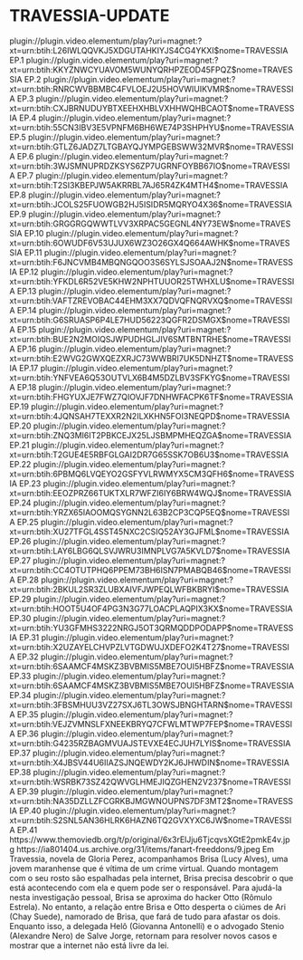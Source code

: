 # TRAVESSIA-UPDATE

<item>
<title>[COLOR silver][B] TRAVESSIA 1º TEMPORADA [/COLOR][/B][COLOR yellow]  FULL HD  [B][/COLOR][/B]</title>
<link>plugin://plugin.video.elementum/play?uri=magnet:?xt=urn:btih:L26IWLQQVKJ5XDGUTAHKIYJS4CG4YKXI$nome=TRAVESSIA EP.1</link>
<link>plugin://plugin.video.elementum/play?uri=magnet:?xt=urn:btih:KKYZNWCYUAVOM5WUNYQRHPZEOD45FPQZ$nome=TRAVESSIA EP.2</link>
<link>plugin://plugin.video.elementum/play?uri=magnet:?xt=urn:btih:RNRCWVBBMBC4FVLOEJ2U5HOVWIUIKVMR$nome=TRAVESSIA EP.3</link>
<link>plugin://plugin.video.elementum/play?uri=magnet:?xt=urn:btih:CXJBRNUDUYBTXEEHXHBLVXHHWQHBCAOT$nome=TRAVESSIA EP.4</link>
<link>plugin://plugin.video.elementum/play?uri=magnet:?xt=urn:btih:55CN3IBV3E5VPNFM6BH6WE74P3SHPHYU$nome=TRAVESSIA EP.5</link>
<link>plugin://plugin.video.elementum/play?uri=magnet:?xt=urn:btih:GTLZ6JADZ7LTGBAYQJYMPGEBSWW32MVR$nome=TRAVESSIA EP.6</link>
<link>plugin://plugin.video.elementum/play?uri=magnet:?xt=urn:btih:3WJSMNUPRDZKSYS6ZP7UGRNFOYBB67IO$nome=TRAVESSIA EP.7</link>
<link>plugin://plugin.video.elementum/play?uri=magnet:?xt=urn:btih:T2SI3KBEPJW5AKRRBL7AJ65R4ZK4MTH4$nome=TRAVESSIA EP.8</link>
<link>plugin://plugin.video.elementum/play?uri=magnet:?xt=urn:btih:JCOLS25FUOWGB2HJ5ISIDR5MQRYO4X36$nome=TRAVESSIA EP.9</link>
<link>plugin://plugin.video.elementum/play?uri=magnet:?xt=urn:btih:GRGGRGQWWTLVV3XRPAC5GEGNL4NY73EW$nome=TRAVESSIA EP.10</link>
<link>plugin://plugin.video.elementum/play?uri=magnet:?xt=urn:btih:6OWUDF6V53UJUX6WZ3O26GX4Q664AWHK$nome=TRAVESSIA EP.11</link>
<link>plugin://plugin.video.elementum/play?uri=magnet:?xt=urn:btih:F6JNCVMB4MBQNGQOO3S6SYLSJSOAAJ2N$nome=TRAVESSIA EP.12</link>
<link>plugin://plugin.video.elementum/play?uri=magnet:?xt=urn:btih:YFKDL6R52VE5KHW2NPHTUUOR25TWHXLU$nome=TRAVESSIA EP.13</link>
<link>plugin://plugin.video.elementum/play?uri=magnet:?xt=urn:btih:VAFTZREVOBAC44EHM3XX7QDVQFNQRVXQ$nome=TRAVESSIA EP.14</link>
<link>plugin://plugin.video.elementum/play?uri=magnet:?xt=urn:btih:G6SRUASP6P4LE7HUD56223QGFR2DSMGX$nome=TRAVESSIA EP.15</link>
<link>plugin://plugin.video.elementum/play?uri=magnet:?xt=urn:btih:BUE2N2MOIQSJWPUDHGLJIV6SMTBNTRHE$nome=TRAVESSIA EP.16</link>
<link>plugin://plugin.video.elementum/play?uri=magnet:?xt=urn:btih:E2WVG2GWXQEZXRJC73WWBRI7UK5DNHZT$nome=TRAVESSIA EP.17</link>
<link>plugin://plugin.video.elementum/play?uri=magnet:?xt=urn:btih:YNFVEA6Q53OUTVLX6B4M5DZLBV3SFKYG$nome=TRAVESSIA EP.18</link>
<link>plugin://plugin.video.elementum/play?uri=magnet:?xt=urn:btih:FHGYUXJE7FWZ7QIOVJF7DNHWFACPK6TF$nome=TRAVESSIA EP.19</link>
<link>plugin://plugin.video.elementum/play?uri=magnet:?xt=urn:btih:4JQNSAH7TEXXR2N2ILXKHN5FOI3NEQPD$nome=TRAVESSIA EP.20</link>
<link>plugin://plugin.video.elementum/play?uri=magnet:?xt=urn:btih:ZNQ3MI6IT2PBKCEJX25LJSBMPMHEQZGA$nome=TRAVESSIA EP.21</link>
<link>plugin://plugin.video.elementum/play?uri=magnet:?xt=urn:btih:T2GUE4E5RBFGLGAI2DR7G65SSK7OB6U3$nome=TRAVESSIA EP.22</link>
<link>plugin://plugin.video.elementum/play?uri=magnet:?xt=urn:btih:6PBMQ6LVQEYO2GSFYVLRWMYX5CM3QFH6$nome=TRAVESSIA EP.23</link>
<link>plugin://plugin.video.elementum/play?uri=magnet:?xt=urn:btih:EEOZPRZ66TUKTXLR7WFZI6IY6BRW4WQJ$nome=TRAVESSIA EP.24</link>
<link>plugin://plugin.video.elementum/play?uri=magnet:?xt=urn:btih:YRZX65IAOOMQSYGNN2L63B2CP3CQP5EQ$nome=TRAVESSIA EP.25</link>
<link>plugin://plugin.video.elementum/play?uri=magnet:?xt=urn:btih:XU27TFGL4SST45NXC2CSIQ52AY3GJFML$nome=TRAVESSIA EP.26</link>
<link>plugin://plugin.video.elementum/play?uri=magnet:?xt=urn:btih:LAY6LBG6QLSVJWRU3IMNPLVG7A5KVLD7$nome=TRAVESSIA EP.27</link>
<link>plugin://plugin.video.elementum/play?uri=magnet:?xt=urn:btih:CC4OTUTPHQ6PPEM73BH6ISN7PMABQB46$nome=TRAVESSIA EP.28</link>
<link>plugin://plugin.video.elementum/play?uri=magnet:?xt=urn:btih:2BKUL2SR3ZLUBXAIVFJWPEQLWFBKBRYI$nome=TRAVESSIA EP.29</link>
<link>plugin://plugin.video.elementum/play?uri=magnet:?xt=urn:btih:HOOT5U4OF4PG3N3G77LOACPLAQPIX3KX$nome=TRAVESSIA EP.30</link>
<link>plugin://plugin.video.elementum/play?uri=magnet:?xt=urn:btih:YU3GFMHS3222NRGJ5OT3QRMQDDPODAPP$nome=TRAVESSIA EP.31</link>
<link>plugin://plugin.video.elementum/play?uri=magnet:?xt=urn:btih:X2UZAYELCHVPZLVTGDWUJXDEFO2K4T27$nome=TRAVESSIA EP.32</link>
<link>plugin://plugin.video.elementum/play?uri=magnet:?xt=urn:btih:6SAAMCF4MSKZ3BVBMIS5MBE7OUI5HBFZ$nome=TRAVESSIA EP.33</link>
<link>plugin://plugin.video.elementum/play?uri=magnet:?xt=urn:btih:6SAAMCF4MSKZ3BVBMIS5MBE7OUI5HBFZ$nome=TRAVESSIA EP.34</link>
<link>plugin://plugin.video.elementum/play?uri=magnet:?xt=urn:btih:3FBSMHUU3VZ27SXJ6TL3OWSJBNGHTARN$nome=TRAVESSIA EP.35</link>
<link>plugin://plugin.video.elementum/play?uri=magnet:?xt=urn:btih:VEJZVMNSLFXNEEKBRYQ7CFWLMTWP7FEP$nome=TRAVESSIA EP.36</link>
<link>plugin://plugin.video.elementum/play?uri=magnet:?xt=urn:btih:G4235RZBAGMVUAJSTEVXE4ECJUH7LYIS$nome=TRAVESSIA EP.37</link>
<link>plugin://plugin.video.elementum/play?uri=magnet:?xt=urn:btih:X4JBSV44U6IIAZSJNQEWDY2KJ6JHWDIN$nome=TRAVESSIA EP.38</link>
<link>plugin://plugin.video.elementum/play?uri=magnet:?xt=urn:btih:WSRBK73SZ42QWVGLHMEJIQZGHEN2V237$nome=TRAVESSIA EP.39</link>
<link>plugin://plugin.video.elementum/play?uri=magnet:?xt=urn:btih:NA35DZLLZFCGRKBJMGWNOUPNS7DF3MT2$nome=TRAVESSIA EP.40</link>
<link>plugin://plugin.video.elementum/play?uri=magnet:?xt=urn:btih:S2SNL5AN36HLRK6HAZN6TQ2GVXYXC6JW$nome=TRAVESSIA EP.41</link>
<thumbnail>https://www.themoviedb.org/t/p/original/6x3rElJju6TjcqvsXGtE2pmkE4v.jpg</thumbnail>
<fanart>https://ia801404.us.archive.org/31/items/fanart-freeddons/9.jpeg</fanart>
<info> Em Travessia, novela de Gloria Perez, acompanhamos Brisa (Lucy Alves), uma jovem maranhense que é vítima de um crime virtual. Quando montagem com o seu rosto são espalhadas pela internet, Brisa precisa descobrir o que está acontecendo com ela e quem pode ser o responsável. Para ajudá-la nesta investigação pessoal, Brisa se aproxima do hacker Otto (Rômulo Estrela). No entanto, a relação entre Brisa e Otto desperta o ciúmes de Ari (Chay Suede), namorado de Brisa, que fará de tudo para afastar os dois. Enquanto isso, a delegada Helô (Giovanna Antonelli) e o advogado Stenio (Alexandre Nero) de Salve Jorge, retornam para resolver novos casos e mostrar que a internet não está livre da lei.</info>
</item> 
